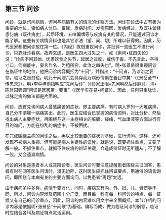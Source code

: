 ## 第三节  问诊

问诊，就是询问病情，询问与病情有关的情况的诊察方法。问诊在诊法中占有极为重要的地位。诸如病人体质、禀赋、发病时间、发病原因、发病经过，及既往曾经患何病（既往病史），起居环境、五味偏嗜等与疾病有关的情况，只能通过问诊才能了解。这些有关病情资料也是其它诊法（望、闻、切）所难以获得的。因此，历代医家都把问诊放在第一位。《内经》就很重视问诊，并批评一些医生不进行问诊，只靠脉诊看病，故弄玄虚，是医生四大过失之一。如《素问•征四失论》说：“诊病不问其始，忧患饮食之失节，起居之过度，或伤于毒，不先言此，卒持寸口，何病能中，妄言作名，为粗所穷，此治之四失也”。明•张景岳很重视问诊在临证中的地位，他把问诊内容概括为“十问”，并指出：“十问者，乃诊治之要领，临证之首务也。明此十问则六变具存而万病形情俱在吾目中矣”（《景岳全书•传忠录》）。明•李中梓则指明应“先问后诊"（《诊家正眼•先问明然后诊脉》），清•陈修园强调“问证是医家第一要事”（《医学实在易•问证》）。因此，任何只重脉诊，以脉定病的做法都是片面的。

问诊，应首先询问病人最感痛苦的症状，即主要病痛。有时病人罗列一大堆病痛，自己分不清哪一病痛突出。此时，医生应结合已掌握的病情资料，对比分析，然后找出病人主要症状，再围绕与这一主症相关的脏腑、经络、气血津液等方面进行有目的询问，方能在纷乱的病症中，不被困扰。

在完成围绕主症的问诊之后，再以比较重要的症状为基础，进行询问。这样，还可发现不被病人重视、但可能是病人关键性的证候。就是说，既要抓住重点，又要了解一般。不抓住重点，就抓不住疾病的辨证关键，会造成辨证时无所适从；不了解一般，又会遗漏病情。

问诊的对象是患者本人或其陪诊者，医生问诊时要注意提醒患者围绕主证回答，患者有时在回答医生问话时，漫无边际，这时医生应抓住辨证要点、用通俗的语言询问，即围绕与本病有关的主要方面询问，以免患者“离题”太远。

由于疾病多种多样，病情千变万化，同时，疾病又有内、外、妇、儿、骨伤等不同，所以，问诊内容涉及范围十分广泛，而且每一科有每一科问诊的特点，每一证候又有自己的问诊重点，因此，问诊的内容难以用文字来全面概括。本节介绍的问诊内容是依据明•张景岳“十问歌”为基础，编写而成，做为临证问诊的纲领，临证时应结合各科及病证特点灵活运用。
